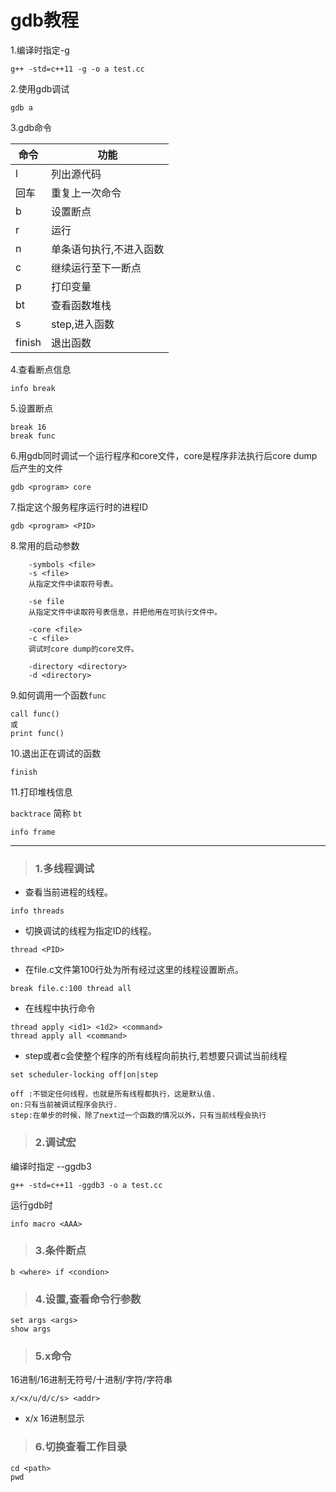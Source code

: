 # gdb教程

1.编译时指定-g
```
g++ -std=c++11 -g -o a test.cc
```
2.使用gdb调试
```
gdb a
```
3.gdb命令

|命令|功能|
|-|-|
|l|列出源代码|
|回车|重复上一次命令|
|b|设置断点|
|r|运行|
|n|单条语句执行,不进入函数|
|c|继续运行至下一断点|
|p|打印变量|
|bt|查看函数堆栈|
|s|step,进入函数|
|finish|退出函数|


4.查看断点信息
```
info break
```

5.设置断点
```
break 16
break func
```

6.用gdb同时调试一个运行程序和core文件，core是程序非法执行后core dump后产生的文件
```
gdb <program> core
```


7.指定这个服务程序运行时的进程ID
```
gdb <program> <PID>
```

8.常用的启动参数

```
    -symbols <file> 
    -s <file> 
    从指定文件中读取符号表。

    -se file
    从指定文件中读取符号表信息，并把他用在可执行文件中。

    -core <file>
    -c <file> 
    调试时core dump的core文件。

    -directory <directory>
    -d <directory>
```

9.如何调用一个函数```func```

```
call func()
或
print func()
```

10.退出正在调试的函数

```
finish
```

11.打印堆栈信息

```backtrace``` 简称 ```bt```

```info frame```





---
> ### 1.多线程调试
- 查看当前进程的线程。
```
info threads
```
- 切换调试的线程为指定ID的线程。
```
thread <PID>
```
- 在file.c文件第100行处为所有经过这里的线程设置断点。
```
break file.c:100 thread all
```

- 在线程中执行命令
```
thread apply <id1> <1d2> <command>
thread apply all <command>
```

- step或者c会使整个程序的所有线程向前执行,若想要只调试当前线程
```
set scheduler-locking off|on|step

off :不锁定任何线程，也就是所有线程都执行，这是默认值.
on:只有当前被调试程序会执行.
step:在单步的时候，除了next过一个函数的情况以外，只有当前线程会执行
```

> ### 2.调试宏

编译时指定 --ggdb3
```
g++ -std=c++11 -ggdb3 -o a test.cc
```
运行gdb时
```
info macro <AAA>
```

> ### 3.条件断点
```
b <where> if <condion>
```

> ### 4.设置,查看命令行参数
```
set args <args>
show args
```

> ### 5.x命令

16进制/16进制无符号/十进制/字符/字符串
```
x/<x/u/d/c/s> <addr>
```

- x/x <addr> 16进制显示


> ### 6.切换查看工作目录

```
cd <path>
pwd
```